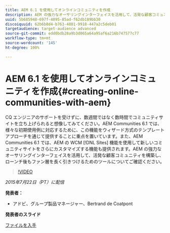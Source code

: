 ```yaml
---
title: AEM 6.1 を使用してオンラインコミュニティを作成
description: AEM の強力なオーサリングインターフェイスを活用して、活発な顧客コミュニティを構築し、ローンチ後もファン層を長く引きつけるためのツールについて説明します。
uuid: 5b685948-697f-4095-85ad-f62db189bb30
discoiquuid: 62b6b8d4-b763-4801-9918-447a2c5deb01
targetaudience: target-audience advanced
source-git-commit: edd0bdb28a9b3d065a64a95af6a216b747577c77
workflow-type: tm+mt
source-wordcount: '145'
ht-degree: 100%

---
```


# AEM 6.1 を使用してオンラインコミュニティを作成{#creating-online-communities-with-aem}

CQ エンジニアのサポートを受けずに、数週間ではなく数時間でコミュニティサイトを立ち上げられると想像してみてください。AEM Communities 6.1 では、様々な初期使用例に対応するために、この機能をウィザード方式のテンプレートアプローチを通じて提供することに重点を置いています。また、AEM Communities 6.1 では、AEM の WCM [!DNL Sites] 機能を使用して新しいコミュニティサイトをさらにカスタマイズする機能も提供されます。AEM の強力なオーサリングインターフェイスを活用して、活発な顧客コミュニティを構築し、ローンチ後もファン層を長く引きつけるためのツールについてご確認ください。

>[!VIDEO](https://video.tv.adobe.com/v/19381/?quality=9)

*2015年7月22日（PT）に配信*

**発表者：**

* アドビ、グループ製品マネージャー、Bertrand de Coatpont

**発表者のスライド**

[ファイルを入手](assets/aem-6-1-communities-gems.pdf)
<!--
[Get back to the Overview](https://helpx.adobe.com/experience-manager/kt/eseminars/gems/aem-index.html)
-->
